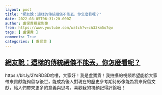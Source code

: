 ```yaml
---
layout: post
title: "網友說：這樣的傳統禮儀不能丟，你怎麼看呢？"
date: 2022-08-05T06:31:20.000Z
author: 盧保貴視覺影像
from: https://www.youtube.com/watch?v=cA33km5o7qw
tags: [ 盧保貴 ]
comments: True
categories: [ 盧保貴 ]
---
```

<!--1659681080000-->
[網友說：這樣的傳統禮儀不能丟，你怎麼看呢？](https://www.youtube.com/watch?v=cA33km5o7qw)
------

<div>
https://bit.ly/2YsRD8D哈嘍，大家好！我是盧寶貴！我拍攝的視頻希望能給大家帶來貢獻能夠留存後世，能成為後人對現在的歷史參考期待影像能為將來保留文獻，給人們帶來更多的意義與思考。喜歡我的視頻記得評論哦！
</div>
